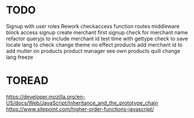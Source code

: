 # TODO
Signup with user roles
Rework checkaccess function
routes middleware block access
signup create merchant first
signup check for merchant name
refactor queryjs to include merchant id
test time with gettype check
to save locale lang
to check change theme no effect
products add merchant id
to add multer on products
product manager see own products
quill change lang freeze

# TOREAD
https://developer.mozilla.org/en-US/docs/Web/JavaScript/Inheritance_and_the_prototype_chain
https://www.sitepoint.com/higher-order-functions-javascript/